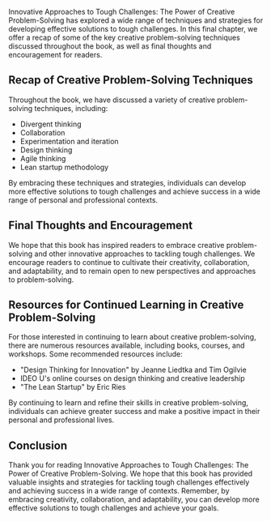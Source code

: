 
Innovative Approaches to Tough Challenges: The Power of Creative Problem-Solving has explored a wide range of techniques and strategies for developing effective solutions to tough challenges. In this final chapter, we offer a recap of some of the key creative problem-solving techniques discussed throughout the book, as well as final thoughts and encouragement for readers.

Recap of Creative Problem-Solving Techniques
--------------------------------------------

Throughout the book, we have discussed a variety of creative problem-solving techniques, including:

* Divergent thinking
* Collaboration
* Experimentation and iteration
* Design thinking
* Agile thinking
* Lean startup methodology

By embracing these techniques and strategies, individuals can develop more effective solutions to tough challenges and achieve success in a wide range of personal and professional contexts.

Final Thoughts and Encouragement
--------------------------------

We hope that this book has inspired readers to embrace creative problem-solving and other innovative approaches to tackling tough challenges. We encourage readers to continue to cultivate their creativity, collaboration, and adaptability, and to remain open to new perspectives and approaches to problem-solving.

Resources for Continued Learning in Creative Problem-Solving
------------------------------------------------------------

For those interested in continuing to learn about creative problem-solving, there are numerous resources available, including books, courses, and workshops. Some recommended resources include:

* "Design Thinking for Innovation" by Jeanne Liedtka and Tim Ogilvie
* IDEO U's online courses on design thinking and creative leadership
* "The Lean Startup" by Eric Ries

By continuing to learn and refine their skills in creative problem-solving, individuals can achieve greater success and make a positive impact in their personal and professional lives.

Conclusion
----------

Thank you for reading Innovative Approaches to Tough Challenges: The Power of Creative Problem-Solving. We hope that this book has provided valuable insights and strategies for tackling tough challenges effectively and achieving success in a wide range of contexts. Remember, by embracing creativity, collaboration, and adaptability, you can develop more effective solutions to tough challenges and achieve your goals.


